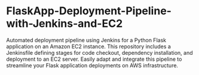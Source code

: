 # FlaskApp-Deployment-Pipeline-with-Jenkins-and-EC2
Automated deployment pipeline using Jenkins for a Python Flask application on an Amazon EC2 instance. This repository includes a Jenkinsfile defining stages for code checkout, dependency installation, and deployment to an EC2 server. Easily adapt and integrate this pipeline to streamline your Flask application deployments on AWS infrastructure.
